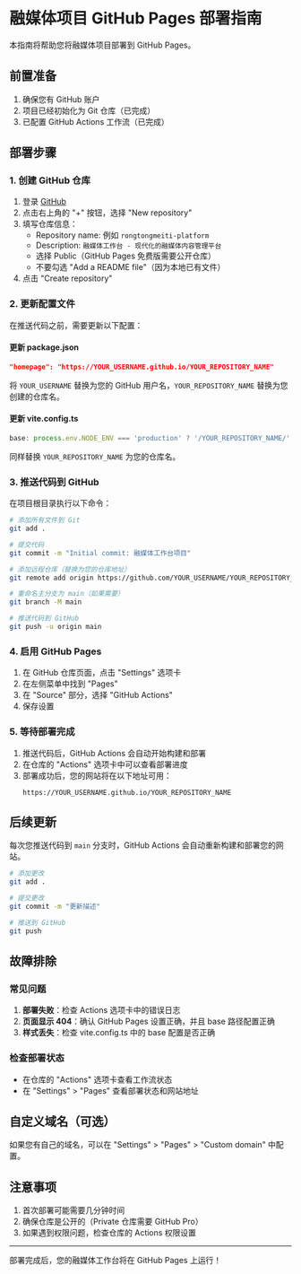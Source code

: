 # 融媒体项目 GitHub Pages 部署指南

本指南将帮助您将融媒体项目部署到 GitHub Pages。

## 前置准备

1. 确保您有 GitHub 账户
2. 项目已经初始化为 Git 仓库（已完成）
3. 已配置 GitHub Actions 工作流（已完成）

## 部署步骤

### 1. 创建 GitHub 仓库

1. 登录 [GitHub](https://github.com)
2. 点击右上角的 "+" 按钮，选择 "New repository"
3. 填写仓库信息：
   - Repository name: 例如 `rongtongmeiti-platform`
   - Description: `融媒体工作台 - 现代化的融媒体内容管理平台`
   - 选择 Public（GitHub Pages 免费版需要公开仓库）
   - 不要勾选 "Add a README file"（因为本地已有文件）
4. 点击 "Create repository"

### 2. 更新配置文件

在推送代码之前，需要更新以下配置：

#### 更新 package.json
```json
"homepage": "https://YOUR_USERNAME.github.io/YOUR_REPOSITORY_NAME"
```
将 `YOUR_USERNAME` 替换为您的 GitHub 用户名，`YOUR_REPOSITORY_NAME` 替换为您创建的仓库名。

#### 更新 vite.config.ts
```typescript
base: process.env.NODE_ENV === 'production' ? '/YOUR_REPOSITORY_NAME/' : '/'
```
同样替换 `YOUR_REPOSITORY_NAME` 为您的仓库名。

### 3. 推送代码到 GitHub

在项目根目录执行以下命令：

```bash
# 添加所有文件到 Git
git add .

# 提交代码
git commit -m "Initial commit: 融媒体工作台项目"

# 添加远程仓库（替换为您的仓库地址）
git remote add origin https://github.com/YOUR_USERNAME/YOUR_REPOSITORY_NAME.git

# 重命名主分支为 main（如果需要）
git branch -M main

# 推送代码到 GitHub
git push -u origin main
```

### 4. 启用 GitHub Pages

1. 在 GitHub 仓库页面，点击 "Settings" 选项卡
2. 在左侧菜单中找到 "Pages"
3. 在 "Source" 部分，选择 "GitHub Actions"
4. 保存设置

### 5. 等待部署完成

1. 推送代码后，GitHub Actions 会自动开始构建和部署
2. 在仓库的 "Actions" 选项卡中可以查看部署进度
3. 部署成功后，您的网站将在以下地址可用：
   ```
   https://YOUR_USERNAME.github.io/YOUR_REPOSITORY_NAME
   ```

## 后续更新

每次您推送代码到 `main` 分支时，GitHub Actions 会自动重新构建和部署您的网站。

```bash
# 添加更改
git add .

# 提交更改
git commit -m "更新描述"

# 推送到 GitHub
git push
```

## 故障排除

### 常见问题

1. **部署失败**：检查 Actions 选项卡中的错误日志
2. **页面显示 404**：确认 GitHub Pages 设置正确，并且 base 路径配置正确
3. **样式丢失**：检查 vite.config.ts 中的 base 配置是否正确

### 检查部署状态

- 在仓库的 "Actions" 选项卡查看工作流状态
- 在 "Settings" > "Pages" 查看部署状态和网站地址

## 自定义域名（可选）

如果您有自己的域名，可以在 "Settings" > "Pages" > "Custom domain" 中配置。

## 注意事项

1. 首次部署可能需要几分钟时间
2. 确保仓库是公开的（Private 仓库需要 GitHub Pro）
3. 如果遇到权限问题，检查仓库的 Actions 权限设置

---

部署完成后，您的融媒体工作台将在 GitHub Pages 上运行！